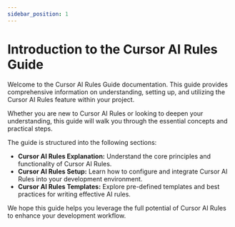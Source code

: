 ```yaml
---
sidebar_position: 1
---
```


# Introduction to the Cursor AI Rules Guide

Welcome to the Cursor AI Rules Guide documentation. This guide provides comprehensive information on understanding, setting up, and utilizing the Cursor AI Rules feature within your project.

Whether you are new to Cursor AI Rules or looking to deepen your understanding, this guide will walk you through the essential concepts and practical steps.

The guide is structured into the following sections:

- **Cursor AI Rules Explanation:** Understand the core principles and functionality of Cursor AI Rules.
- **Cursor AI Rules Setup:** Learn how to configure and integrate Cursor AI Rules into your development environment.
- **Cursor AI Rules Templates:** Explore pre-defined templates and best practices for writing effective AI rules.

We hope this guide helps you leverage the full potential of Cursor AI Rules to enhance your development workflow.
